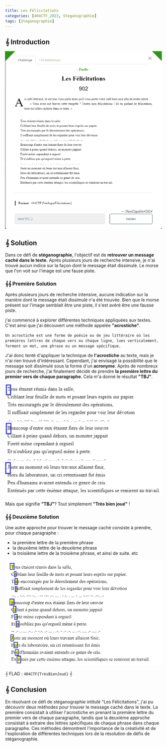 ```yaml
---
title: Les Félicitations
categories: [404CTF_2023, Steganographie]
tags: [Steganographie]
---
```


## 𝄞 Introduction

![Intro](/assets/images/404CTF_2023/Steganographie/Les_Felicitations/intro.png)

## 𝄞 Solution

Dans ce défi de **stéganographie**, l'objectif est de **retrouver un message caché dans le texte.** 
Après plusieurs jours de recherche intensive, je n'ai trouvé aucun indice sur la façon dont le message était dissimulé. Le morse que l'on voit sur l'image est une fause piste. 

### 𝄞𝄞 Première Solution 
Après plusieurs jours de recherche intensive, aucune indication sur la manière dont le message était dissimulé n'a été trouvée. Bien que le morse présent sur l'image semblait être une piste, il s'est avéré être une fausse piste.

j'ai commencé à explorer différentes techniques appliquées aux textes. C'est ainsi que j'ai découvert une méthode appelée **"acrostiche"**.

`Un acrostiche est une forme de poésie ou de jeu littéraire où les premières lettres de chaque vers ou chaque ligne, lues verticalement, forment un mot, une phrase ou un message spécifique.`

J'ai donc tenté d'appliquer la technique de **l'acrostiche** au texte, mais je n'ai rien trouvé d'intéressant. Cependant, j'ai envisagé la possibilité que le message soit dissimulé sous la forme d'un **acronyme**. Après de nombreux jours de recherche, j'ai finalement décidé de prendre **la première lettre du premier vers de chaque paragraphe**. Cela m'a donné le résultat **"TBJ"**. 

![Flag1](/assets/images/404CTF_2023/Steganographie/Les_Felicitations/flag1.png)

Mais que signifie **"TBJ"**? Tout simplement **"Très bien joué"** !
### 𝄞𝄞 Deuxième Solution 

Une autre approche pour trouver le message caché consiste à prendre, pour chaque paragraphe :

- la première lettre de la première phrase
- la deuxième lettre de la deuxième phrase
- la troisième lettre de la troisième phrase, et ainsi de suite.
etc

![Flag](/assets/images/404CTF_2023/Steganographie/Les_Felicitations/flag.png)


𝄞 FLAG : `404CTF{TrèsBienJoué}` 𝄞

## 𝄞 Conclusion  
En résolvant ce défi de stéganographie intitulé "Les Félicitations", j'ai pu découvrir deux méthodes pour trouver le message caché dans le texte. La première consistait à utiliser l'acrostiche en prenant la première lettre du premier vers de chaque paragraphe, tandis que la deuxième approche consistait à extraire des lettres spécifiques de chaque phrase dans chaque paragraphe. Ces méthodes démontrent l'importance de la créativité et de l'exploration de différentes techniques lors de la résolution de défis de stéganographie.















